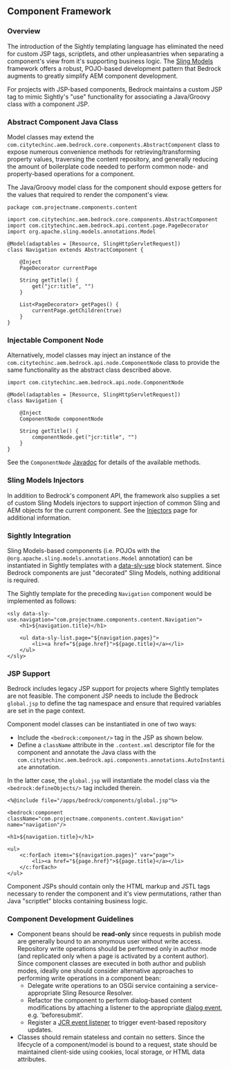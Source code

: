 ## Component Framework

### Overview

The introduction of the Sightly templating language has eliminated the need for custom JSP tags, scriptlets, and other unpleasantries when separating a component's view from it's supporting business logic.  The [Sling Models](https://sling.apache.org/documentation/bundles/models.html) framework offers a robust, POJO-based development pattern that Bedrock augments to greatly simplify AEM component development.

For projects with JSP-based components, Bedrock maintains a custom JSP tag to mimic Sightly's "use" functionality for associating a Java/Groovy class with a component JSP.

### Abstract Component Java Class

Model classes may extend the `com.citytechinc.aem.bedrock.core.components.AbstractComponent` class to expose numerous convenience methods for retrieving/transforming property values, traversing the content repository, and generally reducing the amount of boilerplate code needed to perform common node- and property-based operations for a component.

The Java/Groovy model class for the component should expose getters for the values that required to render the component's view.

    package com.projectname.components.content

    import com.citytechinc.aem.bedrock.core.components.AbstractComponent
    import com.citytechinc.aem.bedrock.api.content.page.PageDecorator
    import org.apache.sling.models.annotations.Model
   
	@Model(adaptables = [Resource, SlingHttpServletRequest])
    class Navigation extends AbstractComponent {
    
        @Inject
        PageDecorator currentPage

        String getTitle() {
            get("jcr:title", "")
        }

        List<PageDecorator> getPages() {
            currentPage.getChildren(true)
        }
    } 

### Injectable Component Node

Alternatively, model classes may inject an instance of the `com.citytechinc.aem.bedrock.api.node.ComponentNode` class to provide the same functionality as the abstract class described above.

    import com.citytechinc.aem.bedrock.api.node.ComponentNode
    
    @Model(adaptables = [Resource, SlingHttpServletRequest])
    class Navigation {
    
        @Inject
        ComponentNode componentNode

        String getTitle() {
            componentNode.get("jcr:title", "")
        }
    }

See the `ComponentNode` [Javadoc](http://code.citytechinc.com/bedrock/apidocs/com/citytechinc/aem/bedrock/api/node/ComponentNode.html) for details of the available methods.

### Sling Models Injectors

In addition to Bedrock's component API, the framework also supplies a set of custom Sling Models injectors to support injection of common Sling and AEM objects for the current component.  See the [Injectors](/bedrock/injectors.html) page for additional information.

### Sightly Integration

Sling Models-based components (i.e. POJOs with the `@org.apache.sling.models.annotations.Model` annotation) can be instantiated in Sightly templates with a [data-sly-use](https://github.com/Adobe-Marketing-Cloud/sightly-spec/blob/master/SPECIFICATION.md#221-use) block statement.  Since Bedrock components are just "decorated" Sling Models, nothing additional is required.

The Sightly template for the preceding `Navigation` component would be implemented as follows:

    <sly data-sly-use.navigation="com.projectname.components.content.Navigation">
        <h1>${navigation.title}</h1>
    
        <ul data-sly-list.page="${navigation.pages}">
            <li><a href="${page.href}">${page.title}</a></li>
        </ul>
    </sly>

### JSP Support

Bedrock includes legacy JSP support for projects where Sightly templates are not feasible.  The component JSP needs to include the Bedrock `global.jsp` to define the tag namespace and ensure that required variables are set in the page context.

Component model classes can be instantiated in one of two ways:

* Include the `<bedrock:component/>` tag in the JSP as shown below.
* Define a `className` attribute in the `.content.xml` descriptor file for the component and annotate the Java class with the `com.citytechinc.aem.bedrock.api.components.annotations.AutoInstantiate` annotation.

In the latter case, the `global.jsp` will instantiate the model class via the `<bedrock:defineObjects/>` tag included therein.

    <%@include file="/apps/bedrock/components/global.jsp"%>

    <bedrock:component className="com.projectname.components.content.Navigation" name="navigation"/>

    <h1>${navigation.title}</h1>

    <ul>
        <c:forEach items="${navigation.pages}" var="page">
            <li><a href="${page.href}">${page.title}</a></li>
        </c:forEach>
    </ul>

Component JSPs should contain only the HTML markup and JSTL tags necessary to render the component and it's view permutations, rather than Java "scriptlet" blocks containing business logic.

### Component Development Guidelines

* Component beans should be **read-only** since requests in publish mode are generally bound to an anonymous user without write access.  Repository write operations should be performed only in author mode (and replicated only when a page is activated by a content author).  Since component classes are executed in both author and publish modes, ideally one should consider alternative approaches to performing write operations in a component bean:
    * Delegate write operations to an OSGi service containing a service-appropriate Sling Resource Resolver.
    * Refactor the component to perform dialog-based content modifications by attaching a listener to the appropriate [dialog event](https://docs.adobe.com/docs/en/aem/6-1/ref/widgets-api/index.html?class=CQ.Dialog), e.g. 'beforesubmit'.
    * Register a [JCR event listener](http://www.day.com/maven/jsr170/javadocs/jcr-2.0/javax/jcr/observation/ObservationManager.html) to trigger event-based repository updates.
* Classes should remain stateless and contain no setters.  Since the lifecycle of a component/model is bound to a request, state should be maintained client-side using cookies, local storage, or HTML data attributes.